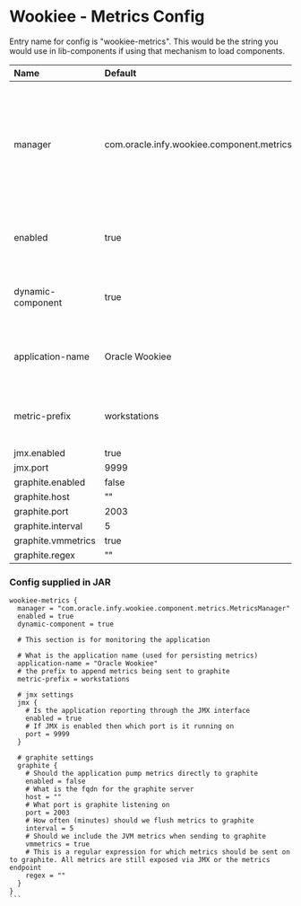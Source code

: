 # Wookiee - Metrics Config

Entry name for config is "wookiee-metrics". This would be the string you would use in lib-components if using that mechanism to load components.

| Name | Default                                                  | Description |
|:-----|:---------------------------------------------------------|:------------|
| manager | com.oracle.infy.wookiee.component.metrics.MetricsManager | This should never be overridden or changed, and changing this would most likely cause it to not start up. |
| enabled | true                                                     | whether this component is enabled or not. |
| dynamic-component | true                                                     | enables loading up the component dynamically |
| application-name | Oracle Wookiee                                           | application name used for persisting metrics |
| metric-prefix | workstations                                             | prefix to append metrics being sent to graphite |
| jmx.enabled | true                                                     | |
| jmx.port | 9999                                                     | |
| graphite.enabled | false                                                    | |
| graphite.host | ""                                                       | |
| graphite.port | 2003                                                     | |
| graphite.interval | 5                                                        | |
| graphite.vmmetrics | true                                                     | |
| graphite.regex | ""                                                       | |

### Config supplied in JAR

````
wookiee-metrics {
  manager = "com.oracle.infy.wookiee.component.metrics.MetricsManager"
  enabled = true
  dynamic-component = true

  # This section is for monitoring the application

  # What is the application name (used for persisting metrics)
  application-name = "Oracle Wookiee"
  # the prefix to append metrics being sent to graphite
  metric-prefix = workstations

  # jmx settings
  jmx {
    # Is the application reporting through the JMX interface
    enabled = true
    # If JMX is enabled then which port is it running on
    port = 9999
  }

  # graphite settings
  graphite {
    # Should the application pump metrics directly to graphite
    enabled = false
    # What is the fqdn for the graphite server
    host = ""
    # What port is graphite listening on
    port = 2003
    # How often (minutes) should we flush metrics to graphite
    interval = 5
    # Should we include the JVM metrics when sending to graphite
    vmmetrics = true
    # This is a regular expression for which metrics should be sent on to graphite. All metrics are still exposed via JMX or the metrics endpoint
    regex = ""
  }
}
```

